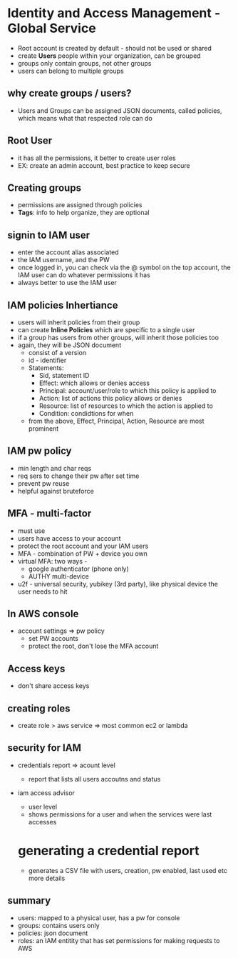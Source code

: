# Identity and Access Management - Global Service

- Root account is created by default - should not be used or shared
- create **Users** people within your organization, can be grouped
- groups only contain groups, not other groups
- users can belong to multiple groups

## why create groups / users?
- Users and Groups can be assigned JSON documents, called policies, which means what that respected role can do

## Root User
- it has all the permissions, it better to create user roles
- EX: create an admin account, best practice to keep secure

## Creating groups
- permissions are assigned through policies
- **Tags**: info to help organize, they are optional

## signin to IAM user
- enter the account alias associated
- the IAM username, and the PW
- once logged in, you can check via the @ symbol on the top account, the IAM user can do whatever permissions it has
- always better to use the IAM user

## IAM policies Inhertiance
- users will inherit policies from their group
- can create **Inline Policies** which are specific to a single user
- if a group has users from other groups, will inherit those policies too
- again, they will be JSON document
    - consist of a version 
    - id - identifier
    - Statements:
        - Sid, statement ID
        - Effect: which allows or denies access
        - Principal: account/user/role to which this policy is applied to
        - Action: list of actions this policy allows or denies
        - Resource: list of resources to which the action is applied to
        - Condition: condidtions for when 
    - from the above, Effect, Principal, Action, Resource are most prominent

## IAM pw policy
- min length and char reqs
- req sers to change their pw after set time
- prevent pw reuse
- helpful against bruteforce

## MFA - multi-factor
- must use
- users have access to your account
- protect the root account and your IAM users
- MFA - combination of PW + device you own
- virtual MFA: two ways -
    - google authenticator (phone only)
    - AUTHY multi-device
- u2f - universal security, yubikey (3rd party), like physical device the user needs to hit

## In AWS console
- account settings => pw policy
    - set PW accounts
    - protect the root, don't lose the MFA account

## Access keys
- don't share access keys 

## creating roles
- create role > aws service => most common ec2 or lambda

## security for IAM
- credentials report => acount level
    - report that lists all users accoutns and status
- iam access advisor
    - user level
    - shows permissions for a user and when the services were last accesses

    # generating a credential report
    - generates a CSV file with users, creation, pw enabled, last used etc more details

## summary
- users: mapped to a physical user, has a pw for console
- groups: contains users only
- policies: json document
- roles: an IAM entitity that has set permissions for making requests to AWS
